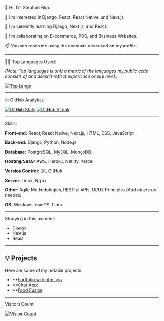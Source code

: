 👋 Hi, I’m Stephan Filip.

👀 I’m interested in Django, React, React Native, and Next.js.

🌱 I’m currently learning Django, Next.js, and React.

💞️ I’m collaborating on E-commerce, POS, and Business Websites.

📫 You can reach me using the accounts described on my profile.

---

👨‍💻 Top Languages Used:

*(Note: Top languages is only a metric of the languages my public code consists of and doesn't reflect experience or skill level.)*

[![Top Langs](https://github-readme-stats.vercel.app/api/top-langs/?username=Filip2k03&layout=compact&langs_count=5&theme=dark)](https://github.com/Filip2k03)

---

⚙️ GitHub Analytics

[![GitHub Stats](https://github-readme-stats.vercel.app/api/?username=Filip2k03&count_private=true&theme=dark&show_icons=true)](https://github.com/Filip2k03)
[![GitHub Streak](https://github-readme-streak-stats.herokuapp.com/?user=Filip2k03&theme=dark&hide_border=true)](https://github.com/Filip2k03)

---

Skills:

**Front-end:** React, React Native, Next.js, HTML, CSS, JavaScript

**Back-end:** Django, Python, Node.js

**Database:** PostgreSQL, MySQL, MongoDB

**Hosting/SaaS:** AWS, Heroku, Netlify, Vercel 

**Version Control:** Git, GitHub

**Server:** Linux, Nginx 

**Other:** Agile Methodologies, RESTful APIs, UI/UX Principles *(Add others as needed)*

**OS:** Windows, macOS, Linux 

---

Studying in this moment:

*   Django
*   Next.js
*   React

---

## 💡 Projects

Here are some of my notable projects:

*   **[Portfolio with html css](https://thuyakyaw.vercel.app/):
*   **[Chat App](http://chatapp.talkprivate.au.tempcloudsite.com/):
*   **[Food Fusion](https://github.com/Filip2k03/food-fusion-php):

---

Visitors Count

[![Visitor Count](https://komarev.com/ghpvc/?username=Filip2k03&color=blue)](https://github.com/Filip2k03)
